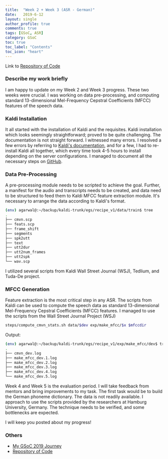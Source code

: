 ```yaml
---
title:  "Week 2 + Week 3 (ASR - German)"
date:   2019-6-12
layout: single
author_profile: true
comments: true
tags: [GSoC, ASR]
category: GSoC
toc: true
toc_label: "Contents"
toc_icon: "heart"
---
```


Link to [Repository of Code](https://github.com/AASHISHAG/asr-german)

### Describe my work briefly

I am happy to update on my Week 2 and Week 3 progress. These two weeks were crucial. I was working on data pre-processing, and computing standard 13-dimensional Mel-Frequency Cepstral Coefficients (MFCC) features of the speech data.

### Kaldi Installation

It all started with the installation of Kaldi and the requisites. Kaldi installation which looks seemingly straightforward; proved to be quite challenging. The documentation is not straight forward. I witnessed many errors. I resolved a few errors by referring to [Kaldi's documentation](http://www.kaldi-asr.org/), and for a few, I had to re-install Kaldi all together, which every time took 4-5 hours to install depending on the server configurations. I managed to document all the necessary steps on [GitHub](https://github.com/AASHISHAG/asr-german).

### Data Pre-Processing

A pre-processing module needs to be scripted to achieve the goal. Further, a manifest for the audio and transcripts needs to be created, and data need to be structured to feed them to Kaldi MFCC feature extraction module. It's necessary to arrange the data according to Kaldi's format.

``` bash
(env) agarwal@:~/backup/kaldi-trunk/egs/recipe_v1/data/train$ tree
.
├── cmvn.scp
├── feats.scp
├── frame_shift
├── segments
├── spk2utt
├── text
├── utt2dur
├── utt2num_frames
├── utt2spk
└── wav.scp
```

I utilized several scripts from Kaldi Wall Street Journal (WSJ), Tedlium, and Tuda-De project.

### MFCC Generation

Feature extraction is the most critical step in any ASR. The scripts from Kaldi can be used to compute the speech data as standard 13-dimensional Mel-Frequency Cepstral Coefficients (MFCC) features. I managed to use the scripts from the Wall Street Journal Project (WSJ)

``` bash
steps/compute_cmvn_stats.sh data/$dev exp/make_mfcc/$x $mfccdir 
```

Output:

``` bash
(env) agarwal@:~/backup/kaldi-trunk/egs/recipe_v1/exp/make_mfcc/dev$ tree
.
├── cmvn_dev.log
├── make_mfcc_dev.1.log
├── make_mfcc_dev.2.log
├── make_mfcc_dev.3.log
├── make_mfcc_dev.4.log
└── make_mfcc_dev.5.log

```


Week 4 and Week 5 is the evaluation period. I will take feedback from mentors and bring improvements to my task. The first task would be to build the German phoneme dictionary. The data is not readily available. I approach to use the scripts provided by the researchers at Hamburg University, Germany. The technique needs to be verified, and some bottlenecks are expected.

I will keep you posted about my progress!

### Others

- [My GSoC 2019 Journey](https://aashishag.github.io/categories/#gsoc)
- [Repository of Code](https://github.com/AASHISHAG/asr-german)
